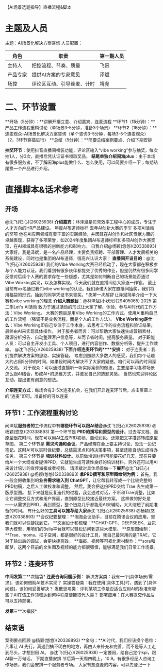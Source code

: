 【AI场景选题指导】直播流程&脚本

# 主题及人员

主题：AI场景化解决方案咨询
人员配置：

| 角色 | 职责 | 第一期人员 |
| --- | --- | --- |
| 主持人 | 把控流程、节奏、质量 | 飞哥 |
| 产品专家 | 提供AI方案的专家意见 | 泽斌 |
| 场控 | 评论区互动、引导连麦、计时 | 靖尧 |

# 二、环节设置

**开场（5分钟）：**讲解开播立意、介绍嘉宾、连麦流程
**环节****1****（1****5****分钟）：**产品工作流程重构讨论（单场景3-5分钟，准备3个场景）
**环节****2****（1****5****分钟）：**连麦观众-AI场景化解决方案咨询（单个咨询3-5分钟，每场3-5个连麦观众）
（2、3环节穿插进行）
**总结（5分钟）：**简要总结案例要点、介绍下期安排

**抽奖环节**：使用抖音直播间福袋功能，评论区输入“vibe working”参与抽奖，每次抽1人，分3次，直播后凭认证证书领取奖品。
**结尾单独介绍闹海plus**：由于本场有很多服务者，不了解闹海plus能做什么、怎么使用，可以简要介绍一下；每期结尾换一个产品进行介绍。

# 直播脚本&话术参考

## 开场

@沈飞(归心)(26025938)
**介绍嘉宾**：林泽斌是贝壳效率工程中心的成员，专注于人才方向的HR产品建设。
年度AI布道师标杆
去年AI创新大赛的季军
多项AI活动的奖项
他在AI应用领域有着丰富的实践经验，并因其在AI创作和社区贡献方面的卓越表现，获得了多项荣誉，如2024年度集团AI布道师标杆和多项AI创作大赛奖项，在AI领域具有很强的创新能力和影响力。
自我介绍@杨颖(悠悠)(20338893)
大家好，我是泽斌，是一名产品经理，主要负责招聘、干部管理、人才发展相关的系统建设，同时也是集团的AI布道师，很高兴认识大家！
**直播间开设目的**：@沈飞(归心)(26025938)
我们的Vibe Working大赛已经启动了，现在大家都在积极参与个人能力认证，我们看到有很多伙伴都提交了优秀的作业，但是仍然有很多同学反馈对后续个人赛的要求存在一些疑惑，尤其是如何判断自己的场景能否通过Vibe Working实现，以及怎样实现。今天我们就在直播间给大家逐一作答。
截止目前有xx名通过我们vibe working的认证。我们承诺大家在直播间抽奖，我们将用福袋的形式，抽到的同学凭证书来领奖。**发第一次福袋*
让泽斌简单介绍一下大赛和vibe working的理念
**介绍大赛题目**：@林泽斌(小状元)(29405065)
2025 第二季Let's AI活动 致力于通过活动的形式让大家了解、体验、参与AI时代的工作方法：Vibe Working。
大赛的题目是用Vibe Working的工作方式，使用AI重构自己的工作流程
（强调不是业务流程，而是个人的工作方法）。
 **Vibe Working是什么**：Vibe Working即自己专注于工作本身，去思考工作的业务流程和验证结果，最终由AI来实现具体操作。
对于服务者而言：可以帮助大家快速生成营销素材、房源分析报告、自动整理客户信息等，从而节省时间，提高服务质量。
对于职能人员：可以自主开发小工具、个人项目，进行内容创作、数据分析等，提升工作效率。
@沈飞(归心)(26025938)
**下面****介绍****连麦****环节****的****安排**：
对于连麦者：我们提供解决方案的思路、实操答疑。
考虑到照顾大多数人的感受，我们每个话题大约占用5分钟的时间，如果段时间内解决不了大家的疑惑，咱们可以再约时间深入交流。
对于观众：可以通过直播听一听实际案例的做法，主要是学习各种场景怎么跟AI结合，形成AI+的思维方式，并激发自己的选题灵感。
当然也欢迎评论区互动，提出更有创意的想法。

**介绍连麦方式**：每场会有3-5次连麦机会，在我们开启连麦环节后，点击屏幕上的“连麦”即可。准备好的可以连麦

## 环节1：工作流程重构讨论

问泽斌**服务者的**工作流程中有**哪些环节可以跟AI结合**@沈飞(归心)(26025938)
@杨颖(悠悠)(20338893)
第一个环节是 **PRD的撰写和原型的设计**。过去写文档、画原型很花时间，现在可以用AI生成PRD初稿、自动润色，还能把文字描述转成原型草图。
第二个环节是 **需求沟通和会议**。产品经理在会上要主持讨论，没法一边记笔记。这时AI可以实时做纪要，总结需求点和待决策事项，甚至还能自动生成待办任务。
第三个环节是 **培训材料设计**。以前做培训材料可能要花好几天，现在只要给AI一个大纲或者提供PRD，它就能生成可读性良好的培训材料。另外还可以用AI来设计培训的宣传海报或者视频。
请泽斌对具体场景做一下**展开**@沈飞(归心)(26025938)
@杨颖(悠悠)(20338893)
**拿PRD撰写和原型图绘制为例：**
首先，我一般会把收集到的**业务需求输入到 ChatGPT**，让它帮我转写成一个比较完整的PRD初稿，之后人工做校准和调整。
然后，我会把这份PRD交给 Trae 去生成第一版原型图。
接下来就是反复迭代的过程，我会通过对话，不断和Trae调整，比如让它调整交互方式和用户界面，直到原型比较接近最终方案。
这样做的好处是——从需求到PRD，再到原型，整个链路几乎都能用AI来辅助，大大缩短了前期准备的时间。
有什么好的**工具可以推荐给大家**@沈飞(归心)(26025938)
@杨颖(悠悠)(20338893)
**会议纪要整理：**闹海会议助手，目前在腾讯会议的应用，里我们就可以快捷找到它。
**文案设计和梳理：**CHAT-GPT、DEEPSEEK、豆包等大模型，用咱们的Bella平台就可以轻松访问到这些大模型。
**原型图绘制：**Trae、moma、扣子空间，都是很好的设计工具，我自己最常用的是TRAE，它对于输出后的调试，会更快捷高效。
**海报、视频等可视化素材制作：**sora和即梦，这两个目前的文生图及视频的能力都很强悍，能够满足我们日常工作场景。

## 环节2：连麦环节

**中间发第**二**次福袋*
**连麦咨询问题示例**：
解决方案类：我有一个[具体场景/需求]，该如何借助AI技术实现？
实操答疑类：我在使用[具体工具]时，遇到了[具体问题]，该如何妥善解决？
发散思考类：评判某项工作是否适合应用AI的标准有哪些？AI在该工作领域达到何种程度便能取代人类？
部署应用：在大赛提交作品后可以支持部署。

**发第**三**次福袋*

## 结束语

案例要点回顾
@杨颖(悠悠)(20338893)
**金句：**AI时代，我们应该换个思维：凡事让 AI 先行，真遇到搞不明白的地方，再由人来补充和完善，而不是等人工走到尽头，才想到用 AI。
@沈飞(归心)(26025938)
一定要用，给自己定个kpi，跟AI聊一万句话。
下期直播安排
节后第一天周四晚上，10.9。有很多经纪人咨询工作场景，我们会安排一个服务者专场。
大家有想连麦的内容，可以先登记一下